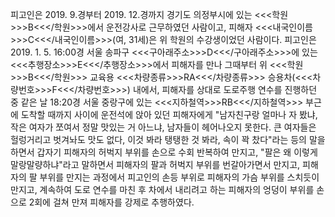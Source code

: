 피고인은 2019. 9.경부터 2019. 12.경까지 경기도 의정부시에 있는 <<<학원>>>B<<</학원>>>에서 운전강사로 근무하였던 사람이고, 피해자 <<<내국인이름>>>C<<</내국인이름>>>(여, 31세)은 위 학원의 수강생이었던 사람이다.
피고인은 2019. 1. 5. 16:00경 서울 송파구 <<<구아래주소>>>D<<</구아래주소>>>에 있는 <<<추행장소>>>E<<</추행장소>>>에서 피해자를 만나 그때부터 위 <<<학원>>>B<<</학원>>> 교육용 <<<차량종류>>>RA<<</차량종류>>> 승용차(<<<차량번호>>>F<<</차량번호>>>) 내에서, 피해자를 상대로 도로주행 연수를 진행하던 중 같은 날 18:20경 서울 중랑구에 있는 <<<지하철역>>>RB<<</지하철역>>> 부근에 도착할 때까지 사이에 운전석에 앉아 있던 피해자에게 "남자친구랑 얼마나 자 봤냐, 작은 여자가 쪼여서 정말 맛있는 거 아느냐, 남자들이 헤어나오지 못한다. 큰 여자들은 헐렁거리고 벗겨놔도 맛도 없다, 이것 봐라 탱탱한 것 봐라, 속이 꽉 찼다"라는 등의 말을 하면서 갑자기 피해자의 허벅지 부위를 손으로 수회 반복하여 만지고, "팔은 왜 이렇게 말랑말량하냐"라고 말하면서 피해자의 팔과 허벅지 부위를 번갈아가면서 만지고, 피해자의 팔 부위를 만지는 과정에서 피고인의 손등 부위로 피해자의 가슴 부위를 스치듯이 만지고, 계속하여 도로 연수를 마친 후 차에서 내리려고 하는 피해자의 엉덩이 부위를 손으로 2회에 걸쳐 만져 피해자를 강제로 추행하였다.
